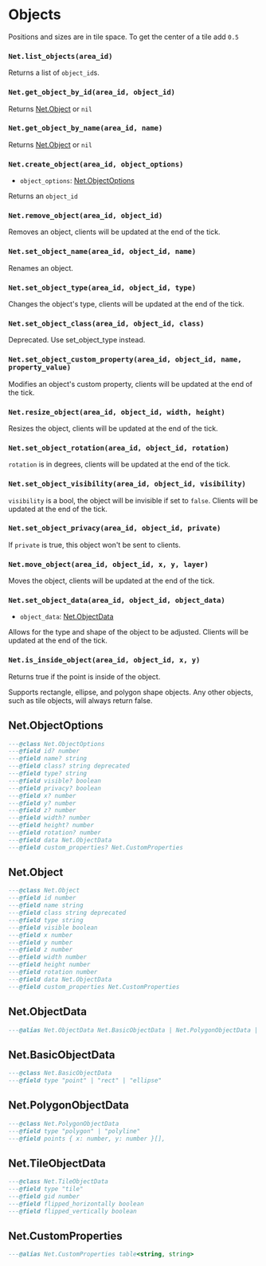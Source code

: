 # Objects

Positions and sizes are in tile space. To get the center of a tile add `0.5`

### `Net.list_objects(area_id)`

Returns a list of `object_id`s.

### `Net.get_object_by_id(area_id, object_id)`

Returns [Net.Object](#netobject) or `nil`

### `Net.get_object_by_name(area_id, name)`

Returns [Net.Object](#netobject) or `nil`

### `Net.create_object(area_id, object_options)`

- `object_options`: [Net.ObjectOptions](#netobjectoptions)

Returns an `object_id`

### `Net.remove_object(area_id, object_id)`

Removes an object, clients will be updated at the end of the tick.

### `Net.set_object_name(area_id, object_id, name)`

Renames an object.

### `Net.set_object_type(area_id, object_id, type)`

Changes the object's type, clients will be updated at the end of the tick.

### `Net.set_object_class(area_id, object_id, class)`

Deprecated. Use set_object_type instead.

### `Net.set_object_custom_property(area_id, object_id, name, property_value)`

Modifies an object's custom property, clients will be updated at the end of the tick.

### `Net.resize_object(area_id, object_id, width, height)`

Resizes the object, clients will be updated at the end of the tick.

### `Net.set_object_rotation(area_id, object_id, rotation)`

`rotation` is in degrees, clients will be updated at the end of the tick.

### `Net.set_object_visibility(area_id, object_id, visibility)`

`visibility` is a bool, the object will be invisible if set to `false`. Clients will be updated at the end of the tick.

### `Net.set_object_privacy(area_id, object_id, private)`

If `private` is true, this object won't be sent to clients.

### `Net.move_object(area_id, object_id, x, y, layer)`

Moves the object, clients will be updated at the end of the tick.

### `Net.set_object_data(area_id, object_id, object_data)`

- `object_data`: [Net.ObjectData](#netobjectdata)

Allows for the type and shape of the object to be adjusted. Clients will be updated at the end of the tick.

### `Net.is_inside_object(area_id, object_id, x, y)`

Returns true if the point is inside of the object.

Supports rectangle, ellipse, and polygon shape objects. Any other objects, such as tile objects, will always return false.

## Net.ObjectOptions

```lua
---@class Net.ObjectOptions
---@field id? number
---@field name? string
---@field class? string deprecated
---@field type? string
---@field visible? boolean
---@field privacy? boolean
---@field x? number
---@field y? number
---@field z? number
---@field width? number
---@field height? number
---@field rotation? number
---@field data Net.ObjectData
---@field custom_properties? Net.CustomProperties
```

## Net.Object

```lua
---@class Net.Object
---@field id number
---@field name string
---@field class string deprecated
---@field type string
---@field visible boolean
---@field x number
---@field y number
---@field z number
---@field width number
---@field height number
---@field rotation number
---@field data Net.ObjectData
---@field custom_properties Net.CustomProperties
```

## Net.ObjectData

```lua
---@alias Net.ObjectData Net.BasicObjectData | Net.PolygonObjectData | Net.TileObjectData
```

## Net.BasicObjectData

```lua
---@class Net.BasicObjectData
---@field type "point" | "rect" | "ellipse"
```

## Net.PolygonObjectData

```lua
---@class Net.PolygonObjectData
---@field type "polygon" | "polyline"
---@field points { x: number, y: number }[],
```

## Net.TileObjectData

```lua
---@class Net.TileObjectData
---@field type "tile"
---@field gid number
---@field flipped_horizontally boolean
---@field flipped_vertically boolean
```

## Net.CustomProperties

```lua
---@alias Net.CustomProperties table<string, string>
```
